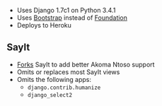 * Uses Django 1.7c1 on Python 3.4.1
* Uses [Bootstrap](http://getbootstrap.com/) instead of [Foundation](http://foundation.zurb.com/)
* Deploys to Heroku

## SayIt

* [Forks](https://github.com/opennorth/openhousens.ca/issues/2) SayIt to add better Akoma Ntoso support
* Omits or replaces most SayIt views
* Omits the following apps:
  * `django.contrib.humanize`
  * `django_select2`

